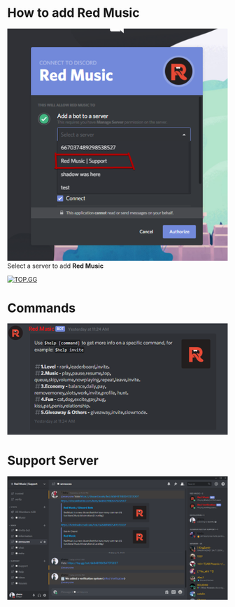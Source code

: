 # How to add Red Music
![Tutorial](NtxvuI.png) Select a server to add **Red Music**

[![TOP.GG](https://top.gg/api/widget/668481980547072007.svg)](https://top.gg/bot/668481980547072007)


# Commands
![Image of Imgur](3O3IWZ.png)

# Support Server
![Support Server](iwfEJY.png)
